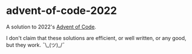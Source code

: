 # advent-of-code-2022

A solution to 2022's [Advent of Code](https://adventofcode.com/2022).

I don't claim that these solutions are efficient, or well written, or any good, but they work. ¯\\\_(ツ)_/¯
